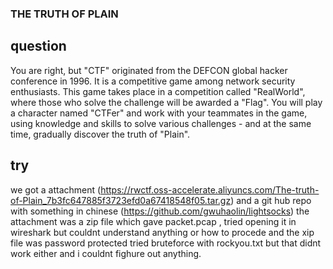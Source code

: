 ### THE TRUTH OF PLAIN
## question
You are right, but "CTF" originated from the DEFCON global hacker conference in 1996. It is a competitive game among network security enthusiasts. This game takes place in a competition called "RealWorld", where those who solve the challenge will be awarded a "Flag". You will play a character named "CTFer" and work with your teammates in the game, using knowledge and skills to solve various challenges - and at the same time, gradually discover the truth of "Plain".
## try
we got a attachment (https://rwctf.oss-accelerate.aliyuncs.com/The-truth-of-Plain_7b3fc647885f3723efd0a67418548f05.tar.gz) and a git hub repo with something in chinese (https://github.com/gwuhaolin/lightsocks)
the attachment was a zip file which gave packet.pcap , tried opening it in wireshark but couldnt understand anything or how to procede and the xip file was password protected tried bruteforce with rockyou.txt but that didnt work either and i couldnt fighure out anything.
